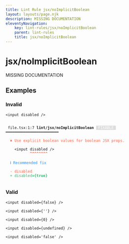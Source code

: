 ```yaml
---
title: Lint Rule jsx/noImplicitBoolean
layout: layouts/page.njk
description: MISSING DOCUMENTATION
eleventyNavigation:
	key: lint-rules/jsx/noImplicitBoolean
	parent: lint-rules
	title: jsx/noImplicitBoolean
---
```


# jsx/noImplicitBoolean

MISSING DOCUMENTATION

<!-- EVERYTHING BELOW IS AUTOGENERATED. SEE SCRIPTS FOLDER FOR UPDATE SCRIPTS hash(433f8d357cb0bb75d3ca6067d89241e853f07884) -->

## Examples
### Invalid
<pre class="language-text"><code class="language-text"><<span class="token attr-name">input</span> <span class="token attr-name">disabled</span> <span class="token operator">/</span>></code></pre>
<pre class="language-text"><code class="language-text">
 <span style="text-decoration-style: dotted;">file.tsx:1:7</span> <strong>lint/jsx/noImplicitBoolean</strong> <span style="color: white; background-color: #ddd;"> FIXABLE </span> ━━━━━━━━━━━━━━━━━━━━━━━━

  <strong><span style="color: Tomato;">✖ </span></strong><span style="color: Tomato;">Use explicit boolean values for boolean JSX props.</span>

    &lt;<span class="token attr-name">input</span> <span class="token attr-name">disabled</span> <span class="token operator">/</span>&gt;
           <span style="color: Tomato;"><strong>^</strong></span><span style="color: Tomato;"><strong>^</strong></span><span style="color: Tomato;"><strong>^</strong></span><span style="color: Tomato;"><strong>^</strong></span><span style="color: Tomato;"><strong>^</strong></span><span style="color: Tomato;"><strong>^</strong></span><span style="color: Tomato;"><strong>^</strong></span><span style="color: Tomato;"><strong>^</strong></span>

  <strong><span style="color: DodgerBlue;">ℹ </span></strong><span style="color: DodgerBlue;">Recommended fix</span>

  <span style="color: Tomato;">-</span> <span style="color: Tomato;">disabled</span>
  <span style="color: MediumSeaGreen;">+</span> <span style="color: MediumSeaGreen;">disabled</span><span style="color: MediumSeaGreen;"><strong>={true}</strong></span>

</code></pre>
### Valid
<pre class="language-text"><code class="language-text"><<span class="token attr-name">input</span> <span class="token attr-name">disabled</span><span class="token operator">=</span><span class="token punctuation">{</span><span class="token boolean">false</span><span class="token punctuation">}</span> <span class="token operator">/</span>></code></pre>
<pre class="language-text"><code class="language-text"><<span class="token attr-name">input</span> <span class="token attr-name">disabled</span><span class="token operator">=</span><span class="token punctuation">{</span><span class="token string">&apos;&apos;</span><span class="token punctuation">}</span> <span class="token operator">/</span>></code></pre>
<pre class="language-text"><code class="language-text"><<span class="token attr-name">input</span> <span class="token attr-name">disabled</span><span class="token operator">=</span><span class="token punctuation">{</span><span class="token number">0</span><span class="token punctuation">}</span> <span class="token operator">/</span>></code></pre>
<pre class="language-text"><code class="language-text"><<span class="token attr-name">input</span> <span class="token attr-name">disabled</span><span class="token operator">=</span><span class="token punctuation">{</span><span class="token variable">undefined</span><span class="token punctuation">}</span> <span class="token operator">/</span>></code></pre>
<pre class="language-text"><code class="language-text"><<span class="token attr-name">input</span> <span class="token attr-name">disabled</span><span class="token operator">=</span><span class="token string">&apos;false&apos;</span> <span class="token operator">/</span>></code></pre>
